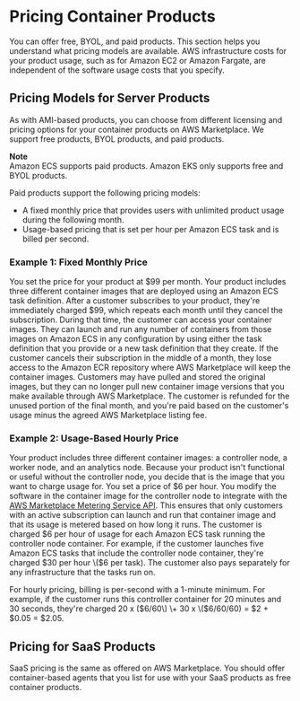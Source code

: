 # Pricing Container Products<a name="pricing-container-products"></a>

 You can offer free, BYOL, and paid products\. This section helps you understand what pricing models are available\. AWS infrastructure costs for your product usage, such as for Amazon EC2 or Amazon Fargate, are independent of the software usage costs that you specify\. 

## Pricing Models for Server Products<a name="pricing-models-for-server-products"></a>

 As with AMI\-based products, you can choose from different licensing and pricing options for your container products on AWS Marketplace\. We support free products, BYOL products, and paid products\. 

**Note**  
 Amazon ECS supports paid products\. Amazon EKS only supports free and BYOL products\. 

 Paid products support the following pricing models: 
+  A fixed monthly price that provides users with unlimited product usage during the following month\. 
+  Usage\-based pricing that is set per hour per Amazon ECS task and is billed per second\.

### Example 1: Fixed Monthly Price<a name="example-1-fixed-monthly-price"></a>

 You set the price for your product at $99 per month\. Your product includes three different container images that are deployed using an Amazon ECS task definition\. After a customer subscribes to your product, they're immediately charged $99, which repeats each month until they cancel the subscription\. During that time, the customer can access your container images\. They can launch and run any number of containers from those images on Amazon ECS in any configuration by using either the task definition that you provide or a new task definition that they create\. If the customer cancels their subscription in the middle of a month, they lose access to the Amazon ECR repository where AWS Marketplace will keep the container images\. Customers may have pulled and stored the original images, but they can no longer pull new container image versions that you make available through AWS Marketplace\. The customer is refunded for the unused portion of the final month, and you're paid based on the customer's usage minus the agreed AWS Marketplace listing fee\. 

### Example 2: Usage\-Based Hourly Price<a name="example-2-usage-based-hourly-price"></a>

 Your product includes three different container images: a controller node, a worker node, and an analytics node\. Because your product isn't functional or useful without the controller node, you decide that is the image that you want to charge usage for\. You set a price of $6 per hour\. You modify the software in the container image for the controller node to integrate with the [AWS Marketplace Metering Service API](https://docs.aws.amazon.com/marketplacemetering/latest/APIReference/Welcome.html)\. This ensures that only customers with an active subscription can launch and run that container image and that its usage is metered based on how long it runs\. The customer is charged $6 per hour of usage for each Amazon ECS task running the controller node container\. For example, if the customer launches five Amazon ECS tasks that include the controller node container, they're charged $30 per hour \($6 per task\)\. The customer also pays separately for any infrastructure that the tasks run on\. 

 For hourly pricing, billing is per\-second with a 1\-minute minimum\. For example, if the customer runs this controller container for 20 minutes and 30 seconds, they're charged 20 x \($6/60\) \+ 30 x \($6/60/60\) = $2 \+ $0\.05 = $2\.05\. 

## Pricing for SaaS Products<a name="pricing-for-saas-products"></a>

 SaaS pricing is the same as offered on AWS Marketplace\. You should offer container\-based agents that you list for use with your SaaS products as free container products\. 